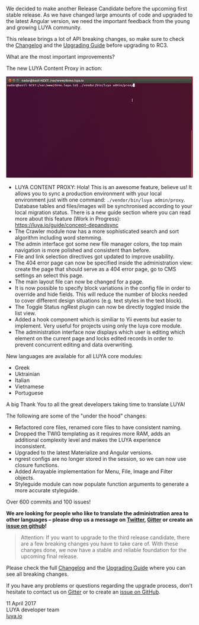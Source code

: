 We decided to make another Release Candidate before the upcoming first stable release. As we have changed large amounts of code and upgraded to the latest Angular version, we need the important feedback from the young and growing LUYA community.

This release brings a lot of API breaking changes, so make sure to check the [Changelog](https://github.com/luyadev/luya/blob/master/CHANGELOG.md) and the [Upgrading Guide](https://luya.io/guide/install-upgrade) before upgrading to RC3.

What are the most important improvements?

The new LUYA Content Proxy in action:

![luya-proxy](https://raw.githubusercontent.com/luyadev/luya/master/docs/guide/img/luya-proxy.gif "LUYA Proxy Sync")

+ LUYA CONTENT PROXY: Hola! This is an awesome feature, believe us! It allows you to sync a production environment with your local environment just with one command: `./vendor/bin/luya admin/proxy`. Database tables and files/images will be synchronised according to your local migration status. There is a new guide section where you can read more about this feature (Work in Progress): https://luya.io/guide/concept-depandsync
+ The Crawler module now has a more sophisticated search and sort algorithm including word stemming.
+ The admin interface got some new file manager colors, the top main navigation is more polished and consistent than before.
+ File and link selection directives got updated to improve usability.
+ The 404 error page can now be specified inside the administration view: create the page that should serve as a 404 error page, go to CMS settings an select this page.
+ The main layout file can now be changed for a page.
+ It is now possible to specify block variations in the config file in order to override and hide fields. This will reduce the number of blocks needed to cover different design situations (e.g. text styles in the text block).
+ The Toggle Status ngRest plugin can now be directly toggled inside the list view.
+ Added a hook component which is similiar to Yii events but easier to implement. Very useful for projects using only the luya core module.
+ The administration interface now displays which user is editing which element on the current page and locks edited records in order to prevent concurrent editing and data overwriting.

New languages are available for all LUYA core modules:

+ Greek
+ Uktrainian
+ Italian
+ Vietnamese
+ Portuguese

A big Thank You to all the great developers taking time to translate LUYA!

The following are some of the "under the hood" changes:

+ Refactored core files, renamed core files to have consistent naming.
+ Dropped the TWIG templating as it requires more RAM, adds an additional complexity level and makes the LUYA experience inconsistent.
+ Upgraded to the latest Materialize and Angular versions.
+ ngrest configs are no longer stored in the session, so we can now use closure functions.
+ Added Arrayable implementation for Menu, File, Image and Filter objects.
+ Styleguide module can now populate function arguments to generate a more accurate styleguide.

Over 600 commits and 100 issues!

**We are looking for people who like to translate the administration area to other languages – please drop us a message on [Twitter](https://twitter.com/luyadev), [Gitter](https://gitter.im/luyadev/luya) or create an [issue on github](https://github.com/luyadev/luya/issues)!**

> Attention: If you want to upgrade to the third release candidate, there are a few breaking changes you have to take care of. With these changes done, we now have a stable and reliable foundation for the upcoming final release.

Please check the full [Changelog](https://github.com/luyadev/luya/blob/master/CHANGELOG.md) and the [Upgrading Guide](https://luya.io/guide/install-upgrade) where you can see all breaking changes.

If you have any problems or questions regarding the upgrade process, don't hesitate to contact us on [Gitter](https://gitter.im/luyadev/luya) or to create an [issue on GitHub](https://github.com/luyadev/luya/issues).

11 April 2017  
LUYA developer team  
[luya.io](https://luya.io)
